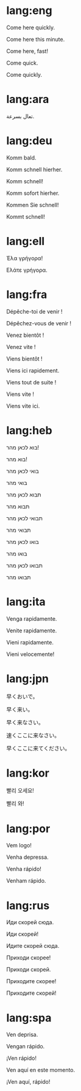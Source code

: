 # lang:eng

Come here quickly.

Come here this minute.

Come here, fast!

Come quick.

Come quickly.

# lang:ara

تعال بسرعة.

# lang:deu

Komm bald.

Komm schnell hierher.

Komm schnell!

Komm sofort hierher.

Kommen Sie schnell!

Kommt schnell!

# lang:ell

Έλα γρήγορα!

Ελάτε γρήγορα.

# lang:fra

Dépêche-toi de venir !

Dépêchez-vous de venir !

Venez bientôt !

Venez vite !

Viens bientôt !

Viens ici rapidement.

Viens tout de suite !

Viens vite !

Viens vite ici.

# lang:heb

בוא לכאן מהר!

בוא מהר!

בואי לכאן מהר

בואי מהר

תבוא לכאן מהר

תבוא מהר

תבואי לכאן מהר

תבואי מהר

בואו לכאן מהר

בואו מהר

תבואו לכאן מהר

תבואו מהר

# lang:ita

Venga rapidamente.

Venite rapidamente.

Vieni rapidamente.

Vieni velocemente!

# lang:jpn

早くおいで。

早く来い。

早く来なさい。

速くここに来なさい。

早くここに来てください。

# lang:kor

빨리 오세요!

빨리 와!

# lang:por

Vem logo!

Venha depressa.

Venha rápido!

Venham rápido.

# lang:rus

Иди скорей сюда.

Иди скорей!

Идите скорей сюда.

Приходи скорее!

Приходи скорей.

Приходите скорее!

Приходите скорей!

# lang:spa

Ven deprisa.

Vengan rápido.

¡Ven rápido!

Ven aquí en este momento.

¡Ven aquí, rápido!
